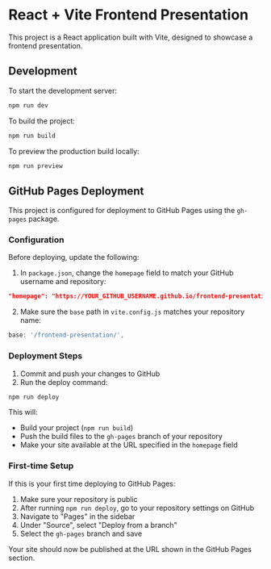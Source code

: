 # React + Vite Frontend Presentation

This project is a React application built with Vite, designed to showcase a frontend presentation.

## Development

To start the development server:

```bash
npm run dev
```

To build the project:

```bash
npm run build
```

To preview the production build locally:

```bash
npm run preview
```

## GitHub Pages Deployment

This project is configured for deployment to GitHub Pages using the `gh-pages` package.

### Configuration

Before deploying, update the following:

1. In `package.json`, change the `homepage` field to match your GitHub username and repository:

```json
"homepage": "https://YOUR_GITHUB_USERNAME.github.io/frontend-presentation",
```

2. Make sure the `base` path in `vite.config.js` matches your repository name:

```javascript
base: '/frontend-presentation/',
```

### Deployment Steps

1. Commit and push your changes to GitHub
2. Run the deploy command:

```bash
npm run deploy
```

This will:
- Build your project (`npm run build`)
- Push the build files to the `gh-pages` branch of your repository
- Make your site available at the URL specified in the `homepage` field

### First-time Setup

If this is your first time deploying to GitHub Pages:

1. Make sure your repository is public
2. After running `npm run deploy`, go to your repository settings on GitHub
3. Navigate to "Pages" in the sidebar
4. Under "Source", select "Deploy from a branch"
5. Select the `gh-pages` branch and save

Your site should now be published at the URL shown in the GitHub Pages section.
